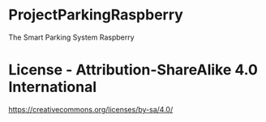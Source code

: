# ProjectParkingRaspberry
The Smart Parking System Raspberry 

# License - Attribution-ShareAlike 4.0 International
https://creativecommons.org/licenses/by-sa/4.0/
